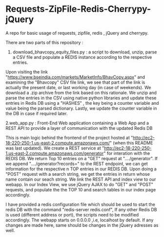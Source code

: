 # Requests-ZipFile-Redis-Cherrypy-jQuery
A repo for basic usage of requests, zipfile, redis , jQuery and cherrypy.

There are two parts of this repository : 

1. download_bhavcopy_equity_files.py : a script to download, unzip, parse a CSV file and populate a REDIS instance according to the respective entries. 

Upon visiting the link "https://www.bseindia.com/markets/MarketInfo/BhavCopy.aspx" and examining the "Bhavcopy" CSV file link, we see that part of the link is actually the present date, or last working day (in case of weekends). We download a .zip archive from the link based on this rationale. We unzip and parse the entries in the CSV using native python libraries and update these entries in Redis DB using a "HASHES" , the key being a counter variable and value being the parsed dictionary. Lastly, we update the counter variable in the DB in case if required later.

2.web_app.py : Front-End Web application containing a Web App and a REST API to provide a layer of communication with the updated Redis DB

This is main logic behind the frontend of the project hosted at "http://ec2-18-220-250-1.us-east-2.compute.amazonaws.com/" (when this README was last updated). We create a REST service at "http://ec2-18-220-250-1.us-east-2.compute.amazonaws.com/generator" for interation with the REDIS DB. We return Top 10 entries on a "GET" request at "..../generator". If we append "..../generator?records=<some number n>" to the REST endpoint, we can get information for the respective n TOP entries in our REDIS DB. Upon doing a "POST" request with a search string, we get the entries in return whose name contain our seach string. We link the REST API and index view to our webapp. In our Index View, we use jQuery AJAX to do "GET" and "POST" requests, and populate the the TOP 10 and search tables in our index page accordingly.
  
I have provided a redis configuration file which should be used to start the redis DB with the command "redis-server redis.conf", If any other Redis DB is used (different address or port), the scripts need to be modified accordingly. The webapp starts on 0.0.0.0 ,i.e, localhost by default. If any changes are made here, same should be changes in the jQuery adresses as well.
